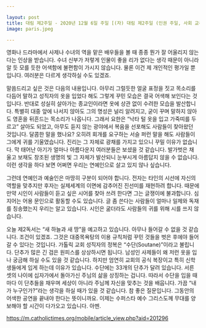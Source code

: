```yaml
---

layout: post
title: 대림 제2주일 - 2020년 12월 6일 주일 [(자) 대림 제2주일 (인권 주일, 사회 교리 주간)]
image: paris.jpeg

---
```


영화나 드라마에서 사제나 수녀의 역을 맡은 배우들을 볼 때 종종 뭔가 잘 어울리지 않는다는 인상을 받습니다. 수녀 신부가 저렇게 인물이 좋을 리가 없다는 생각 때문이 아니라 알 듯 모를 듯한 어색함에 불편함이 가시지 않습니다. 물론 이건 제 개인적인 평가일 뿐입니다. 여러분은 다르게 생각하실 수도 있겠죠.

말씀드리고 싶은 것은 다음의 내용입니다. 아무리 그럴듯한 얼굴 표정을 짓고 목소리를 다듬어 말하고 성직자의 옷을 입었다 해도 그렇게 꾸민 모습은 결국 어색해 보인다는 것입니다. 반대로 성실히 살아가는 종교인이라면 옷에 상관 없이 수려한 모습을 발산합니다. 특별히 대중 앞에 나서지 않아도 그의 명성은 널리 알려지고, 굳이 꾸며 말하지 않아도 영혼을 뒤흔드는 목소리가 나옵니다. 그래서 요한은 “낙타 털 옷을 입고 가죽띠를 두르고” 살아도 되었고, 아무도 듣지 않는 광야에서 복음을 선포해도 사람들이 찾아왔던 것입니다. 달콤한 말을 했나요? 오히려 회개를 요구하는 서슬 퍼런 말을 해도 사람들이 그에게 귀를 기울였습니다. 진리는 그 자체로 광채를 가지고 있으니 꾸밀 이유가 없습니다.
막 태어난 아기가 얼마나 아름다운지 여러분들은 보셨을 것 같습니다. 발가벗은 채 울고 보채도 창조된 생명의 빛 그 자체가 발산되니 눈부시게 아름답지 않을 수 없습니다.
이런 생각을 하다 보면 어쩌면 우리는 연예인으로 살고 있지 않나 싶습니다.
 

그런데 연예인과 예술인은 마땅히 구분이 되어야 합니다. 전자는 타인의 시선에 자신의 역할을 맞추지만 후자는 실제세계의 이면에 감추어진 진선미를 재현하려 합니다. 때문에 만약 시인이 사람들이 듣고 싶은 시어를 찾아 쓰려 한다면 그는 글쟁이에 불과합니다. 심지어는 어용 문인으로 활동할 수도 있습니다. 글 좀 쓴다는 사람들이 얼마나 일제와 독재를 칭송했는지 우리는 알고 있습니다. 시인은 굶더라도 사람들의 귀를 위해 시를 쓰지 않습니다.

오늘 제2독서는 “새 하늘과 새 땅”을 예고하고 있습니다. 아무나 들어갈 수 없을 것 같습니다. 조건이 있겠죠. 그것은 대중목욕탕의 이용 규칙처럼 꾸민 것들을 벗은 후에야 들어갈 수 있다는 것입니다.
가톨릭 교회 성직자의 정복은 “수단(Soutane)”이라고 불립니다. 단추가 많은 긴 검은 원피스를 상상하시면 됩니다. 남성인 사제들이 왜 저런 옷을 입나 궁금해 하실 수도 있을 것 같습니다. 하지만 엄연히 교회의 공식 복장이고 특히 신학생들에게 입게 하는데 이유가 있습니다. 수단에는 33개의 단추가 달려 있습니다. 서른 셋의 나이에 십자가에서 돌아가신 주님의 삶을 상징하는 겁니다. 따라서 수단을 입을 때마다 이 단추들을 채우며 세상이 아니라 주님께 자신을 맞추는 것을 배웁니다.
가끔 “내가 누구인가?”라는 생각을 하실 때가 있을 것 같습니다. 참 좋은 질문입니다. 그동안의 어색한 공연을 끝내야 한다는 뜻이니까요. 이제는 수퍼스타 예수 그리스도께 무대를 양보해야 할 시간이 다가오고 있습니다. 아멘.

https://m.catholictimes.org/mobile/article_view.php?aid=201296
